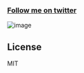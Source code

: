 ### [Follow me on twitter][]

  [Follow me on twitter]: http://twitter.com/rickyrauch
  
![image][]

  [image]: http://rickyrauch.github.com/Selene/site/images/screenshot.png
  
  
## License 

MIT
